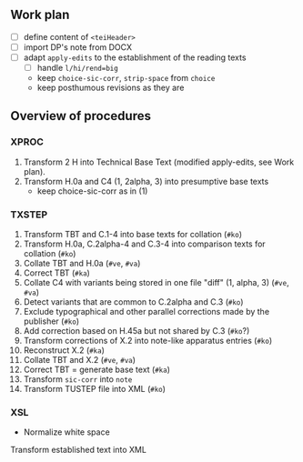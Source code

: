 ## Work plan

* [ ] define content of `<teiHeader>`
* [ ] import DP's note from DOCX
* [ ] adapt `apply-edits` to the establishment of the reading texts
   * [ ] handle `l/hi/rend=big`
   * keep `choice-sic-corr`, `strip-space` from `choice`
   * keep posthumous revisions as they are

##  Overview of procedures

### XPROC
1. Transform 2 H into Technical Base Text (modified apply-edits, see Work plan).
2. Transform H.0a and C4 (1, 2alpha, 3) into presumptive base texts 
   * keep choice-sic-corr as in (1)

### TXSTEP
1. Transform TBT and C.1-4 into base texts for collation (`#ko`)
2. Transform H.0a, C.2alpha-4 and C.3-4 into comparison texts for collation (`#ko`)
3. Collate TBT and H.0a (`#ve`, `#va`)
4. Correct TBT (`#ka`)
5. Collate C4 with variants being stored in one file "diff" (1, alpha, 3) (`#ve`, `#va`) 
6. Detect variants that are common to C.2alpha and C.3 (`#ko`)
7. Exclude typographical and other parallel corrections made by the publisher (`#ko`)
8. Add correction based on H.45a but not shared by C.3 (`#ko`?)
9. Transform corrections of X.2 into note-like apparatus entries (`#ko`)
10. Reconstruct X.2 (`#ka`)
11. Collate TBT and X.2 (`#ve`, `#va`)
12. Correct TBT = generate base text (`#ka`)
13. Transform `sic-corr` into `note`
14. Transform TUSTEP file into XML (`#ko`)

### XSL
* Normalize white space

Transform established text into XML

